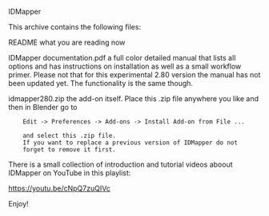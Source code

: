 IDMapper

This archive contains the following files:

README
		what you are reading now

IDMapper documentation.pdf
		a full color detailed manual that lists all
		options and has instructions on installation
		as well as a small workflow primer.
		Please not that for this experimental 2.80 version
		the manual has not been updated yet. The functionality
		is the same though.

idmapper280.zip
		the add-on itself. Place this .zip file anywhere you like
		and then in Blender go to

		Edit -> Preferences -> Add-ons -> Install Add-on from File ...

		and select this .zip file.
		If you want to replace a previous version of IDMapper do not
		forget to remove it first.

There is a small collection of introduction and tutorial videos aboout
IDMapper on YouTube in this playlist:

https://youtu.be/cNpQ7zuQIVc

Enjoy!
 
